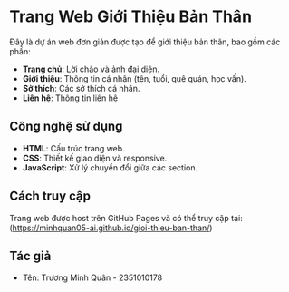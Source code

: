 # Trang Web Giới Thiệu Bản Thân

Đây là dự án web đơn giản được tạo để giới thiệu bản thân, bao gồm các phần:
- **Trang chủ**: Lời chào và ảnh đại diện.
- **Giới thiệu**: Thông tin cá nhân (tên, tuổi, quê quán, học vấn).
- **Sở thích**: Các sở thích cá nhân.
- **Liên hệ**: Thông tin liên hệ

## Công nghệ sử dụng
- **HTML**: Cấu trúc trang web.
- **CSS**: Thiết kế giao diện và responsive.
- **JavaScript**: Xử lý chuyển đổi giữa các section.

## Cách truy cập
Trang web được host trên GitHub Pages và có thể truy cập tại:
(https://minhquan05-ai.github.io/gioi-thieu-ban-than/)

## Tác giả
- Tên: Trương Minh Quân - 2351010178

